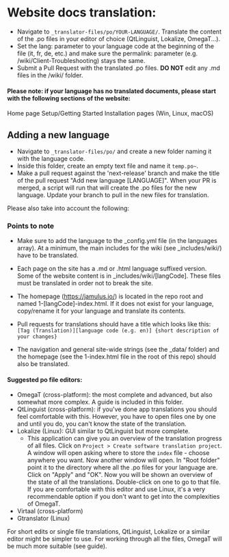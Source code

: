 # Website docs translation:

-   Navigate to `_translator-files/po/YOUR-LANGUAGE/`. Translate the content of the .po files in your editor of choice (QtLinguist, Lokalize, OmegaT...).
-   Set the lang: parameter to your language code at the beginning of the file (it, fr, de, etc.) and make sure the permalink: parameter (e.g. /wiki/Client-Troubleshooting) stays the same.
-   Submit a Pull Request with the translated .po files. **DO NOT** edit any .md files in the /wiki/ folder.

#### Please note: if your language has no translated documents, please start with the following sections of the website:

Home page
Setup/Getting Started
Installation pages (Win, Linux, macOS)

## Adding a new language

- Navigate to `_translator-files/po/` and create a new folder naming it with the language code. 
- Inside this folder, create an empty text file and name it `temp.po~`. 
- Make a pull request against the 'next-release' branch and make the title of the pull request "Add new language [LANGUAGE]". When your PR is merged, a script will run that will create the .po files for the new language. Update your branch to pull in the new files for translation. 

Please also take into account the following:

### Points to note

- Make sure to add the language to the \_config.yml file (in the languages array).  At a minimum, the main includes for the wiki (see \_includes/wiki/) have to be translated.

- Each page on the site has a .md or .html language suffixed version.  Some of the website content is in \_includes/wiki/[langCode]. These files must be translated in order not to break the site.

- The homepage (https://jamulus.io/) is located in the repo root and named 1-[langCode]-index.html. If it does not exist for your language, copy/rename it for your language and translate its contents.

- Pull requests for translations should have a title which looks like this: `[Tag (Translation)][language code (e.g. en)] {short description of your changes}`

- The navigation and general site-wide strings (see the \_data/ folder) and the homepage (see the 1-index.html file in the root of this repo) should also be translated.

#### Suggested po file editors:

- OmegaT (cross-platform): the most complete and advanced, but also somewhat more complex. A guide is included in this folder.
- QtLinguist (cross-platform): if you've done app translations you should feel comfortable with this. However, you have to open files one by one and until you do, you can't know the state of the translation.
- Lokalize (Linux): GUI similar to QtLinguist but more complete.
    - This application can give you an overview of the translation progress of all files. Click on `Project > Create software translation project`. A window will open asking where to store the `index` file - choose anywhere you want. Now another window will open. In "Root folder" point it to the directory where all the .po files for your language are. Click on "Apply" and "OK". Now you will be shown an overview of the state of all the translations. Double-click on one to go to that file. If you are comfortable with this editor and use Linux, it's a very recommendable option if you don't want to get into the complexities of OmegaT.
- Virtaal (cross-platform)
- Gtranslator (Linux)

For short edits or single file translations, QtLinguist, Lokalize or a similar editor might be simpler to use. For working through all the files, OmegaT will be much more suitable (see guide).
